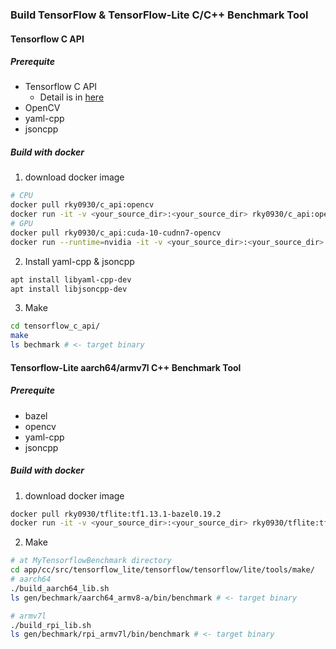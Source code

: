### Build TensorFlow & TensorFlow-Lite C/C++ Benchmark Tool
#### Tensorflow C API
##### Prerequite
- Tensorflow C API
  - Detail is in [here](https://www.tensorflow.org/install/lang_c)
- OpenCV
- yaml-cpp
- jsoncpp

##### Build with docker
1. download docker image
```bash
# CPU
docker pull rky0930/c_api:opencv
docker run -it -v <your_source_dir>:<your_source_dir> rky0930/c_api:opencv /bin/bash
# GPU
docker pull rky0930/c_api:cuda-10-cudnn7-opencv
docker run --runtime=nvidia -it -v <your_source_dir>:<your_source_dir> rky0930/c_api:cuda-10-cudnn7-opencv /bin/bash

```
2. Install yaml-cpp & jsoncpp
```bash
apt install libyaml-cpp-dev
apt install libjsoncpp-dev
```
3. Make
```bash
cd tensorflow_c_api/
make
ls bechmark # <- target binary
```


#### Tensorflow-Lite aarch64/armv7l C++ Benchmark Tool
##### Prerequite
- bazel
- opencv
- yaml-cpp
- jsoncpp

##### Build with docker
1. download docker image
```bash
docker pull rky0930/tflite:tf1.13.1-bazel0.19.2
docker run -it -v <your_source_dir>:<your_source_dir> rky0930/tflite:tf1.13.1-bazel0.19.2 /bin/bash
```
2. Make
```bash
# at MyTensorflowBenchmark directory
cd app/cc/src/tensorflow_lite/tensorflow/tensorflow/lite/tools/make/
# aarch64
./build_aarch64_lib.sh
ls gen/bechmark/aarch64_armv8-a/bin/benchmark # <- target binary

# armv7l
./build_rpi_lib.sh
ls gen/bechmark/rpi_armv7l/bin/benchmark # <- target binary
```
